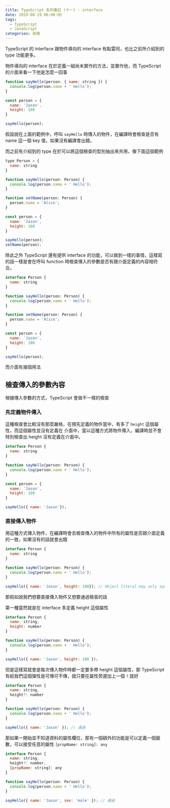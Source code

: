 ```yaml
---
title: TypeScript 系列筆記 (十一) - interface
date: 2019-08-19 06:08:05
tags: 
  - TypeScript
  - JavaScript
categories: 前端
---
```


TypeScript 的 interface 跟物件導向的 interface 有點雷同，也比之前所介紹到的 type 功能更多。

物件導向的 interface 在於定義一組尚未實作的方法，並實作他，而 TypeScript 的介面來看一下他是怎麼一回事

``` JavaScript
function sayHello(person: { name: string }) {
  console.log(person.name + ' Hello');
}

const person = {
  name: 'Jason',
  height: 180
}

sayHello(person);
```

假設說在上面的範例中，呼叫 `sayHello` 時傳入的物件，在編譯時會檢查是否有 name 這一個 key 值，如果沒有編譯會出錯。

而之前有介紹到的 type 在於可以將這個檢查的型別抽出來共用，像下面這個範例
``` JavaScript
type Person = {
  name: string
}

function sayHello(person: Person) {
  console.log(person.name + ' Hello');
}

function setName(person: Person) {
  person.name = 'Alice';
}

const person = {
  name: 'Jason',
  height: 180
}

sayHello(person);
setName(person);
```

除此之外 TypeScript 還有提供 interface 的功能，可以做到一樣的事情，這樣寫的話一樣是會在呼叫 function 時檢查傳入的參數是否有跟介面定義的內容相符合。

``` JavaScript
interface Person {
  name: string
}

function sayHello(person: Person) {
  console.log(person.name + ' Hello');
}

function setName(person: Person) {
  person.name = 'Alice';
}

const person = {
  name: 'Jason',
  height: 180
}

sayHello(person);
```

而介面有幾個用法

## 檢查傳入的參數內容

根據傳入參數的方式，TypeScript 會做不一樣的檢查

### 先定義物件傳入
這種檢查會比較沒有那麼嚴格，在預先定義的物件當中，有多了 `height` 這個屬性，而這個屬性並沒有定義在 介面中，當以這種方式將物件傳入，編譯時並不會特別檢查出 height 沒有定義在介面中。

``` JavaScript
interface Person {
  name: string
}

function sayHello(person: Person) {
  console.log(person.name + ' Hello');
}

const person = {
  name: 'Jason',
  height: 180
}

sayHello({ name: 'Jason'});
```

### 直接傳入物件
用這種方式傳入物件，在編譯時會去檢查傳入的物件中所有的屬性是否跟介面定義的一致，如果沒有的話就會出錯
``` JavaScript
interface Person {
  name: string
}

function sayHello(person: Person) {
  console.log(person.name + ' Hello');
}

sayHello({ name: 'Jason', height: 180}); // Object literal may only specify known properties, and 'height' does not exist in type 'Person
```

那假如說我們想要直接傳入物件又想要通過檢查的話

第一種當然就是在 interface 多定義 height 這個屬性

``` JavaScript
interface Person {
  name: string,
  height: number
}

function sayHello(person: Person) {
  console.log(person.name + ' Hello');
}

sayHello({ name: 'Jason', height: 180 });
```

但是這樣寫就會是每次傳入物件時都一定要多帶 height 這個屬性，那 TypeScript 有給我們這個彈性是可傳可不傳，就只要在屬性旁邊加上一個 `?` 就好

``` JavaScript
interface Person {
  name: string,
  height?: number
}

function sayHello(person: Person) {
  console.log(person.name + ' Hello');
}

sayHello({ name: 'Jason' }); // 通過
```

那如果一開始並不知道資料的屬性欄位，那有一個額外的功能是可以定義一個變數，可以接受任意的屬性 `[propName: string]: any`

``` JavaScript
interface Person {
  name: string,
  height?: number,
  [propName: string]: any
}

function sayHello(person: Person) {
  console.log(person.name + ' Hello');
}

sayHello({ name: 'Jason', sex: 'male' }); // 通過
```
